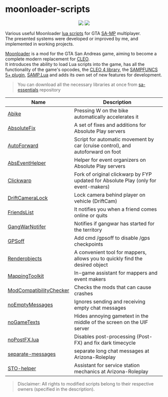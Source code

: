 # moonloader-scripts 

<p align="center">
    <img src="https://img.shields.io/badge/made%20for-GTA%20SA--MP-blue" >
    <img src="https://img.shields.io/badge/Moonloader-v0.26-blue">
</p>

Various useful Moonloader [lua scripts](https://www.blast.hk/threads/22707/) for GTA [SA-MP](https://sampwiki.blast.hk/wiki/Main_Page) multiplayer.  
The presented systems were developed or improved by me, and implemented in working projects.  

[Moonloader](https://www.blast.hk/threads/13305/) is a mod for the GTA San Andreas game, aiming to become a complete modern replacement for [CLEO](https://cleo.li/ru/index.html).  
It introduces the ability to load Lua scripts into the game, has all the functionality of the game's opcodes, the [CLEO 4 library](https://cleo.li/ru/index.html), the [SAMPFUNCS 5+ plugin](https://www.blast.hk/threads/17/), [SAMP.Lua](https://github.com/THE-FYP/SAMP.Lua) and adds its own set of new features for development.  

> You can download all the necessary libraries at once from [sa-essentials](https://github.com/ins1x/sa-essentials) repository

| Name | Description |
| --- | --- |
| [Abike](https://github.com/ins1x/moonloader-scripts/tree/main/Abike.lua) | Pressing W on the bike automatically accelerates it |
| [AbsoluteFix](https://github.com/ins1x/moonloader-scripts/tree/main/absolutefix) | A set of fixes and additions for Absolute Play servers |
| [AutoForward](https://github.com/ins1x/moonloader-scripts/blob/main/AutoForward.lua) | Script for automatic movement by car (cruise control), and autoforward on foot |
| [AbsEventHelper](https://github.com/ins1x/moonloader-scripts/tree/main/abseventhelper) | Helper for event organizers on Absolute Play servers |
| [Clickwarp](https://github.com/ins1x/moonloader-scripts/tree/main/clickwarp/) | Fork of original clickwarp by FYP updated for Absolute Play (only for event-makers)|
| [DriftСameraLock](https://github.com/ins1x/moonloader-scripts/tree/main/DriftСameraLock.lua) | Lock camera behind player on vehicle (DriftCam) |
| [FriendsList](https://github.com/ins1x/moonloader-scripts/tree/main/friendslist/) | It notifies you when a friend comes online or quits |
| [GangWarNotifer](https://github.com/ins1x/moonloader-scripts/tree/main/GangWarNotifier.lua) | Notifies if gangwar has started for the territory |
| [GPSoff](https://github.com/ins1x/moonloader-scripts/tree/main/gpsoff.lua) | Add cmd /gpsoff to disable /gps checkpoints |
| [Renderobjects](https://github.com/ins1x/moonloader-scripts/tree/main/renderobjects) | A convenient tool for mappers, allows you to quickly find the desired object |
| [MappingToolkit](https://github.com/ins1x/MappingToolkit) | In-game assistant for mappers and event makers |
| [ModCompatibilityChecker](https://github.com/ins1x/moonloader-scripts/tree/main/ModCompatibilityChecker.lua) | Checks the mods that can cause crashes |
| [noEmptyMessages](https://github.com/ins1x/moonloader-scripts/tree/main/noEmptyMessages.lua) | Ignores sending and receiving empty chat messages |
| [noGameTexts](https://github.com/ins1x/moonloader-scripts/tree/main/noGameTexts.lua) | Hides annoying gametext in the middle of the screen on the UIF server |
| [noPostFX.lua](https://github.com/ins1x/moonloader-scripts/tree/main/noEmptyMessages.lua) | Disables post-processing (Post-FX) and fix dark timecycle |
| [separate-messages](https://github.com/ins1x/moonloader-scripts/tree/main/separate-messages) |  separate long chat messages at Arizona-Roleplay |
| [STO-helper](https://github.com/ins1x/moonloader-scripts/tree/main/sto-helper) |  Assistant for service station mechanics at Arizona-Roleplay |

> Disclaimer: All rights to modified scripts belong to their respective owners (specified in the description).